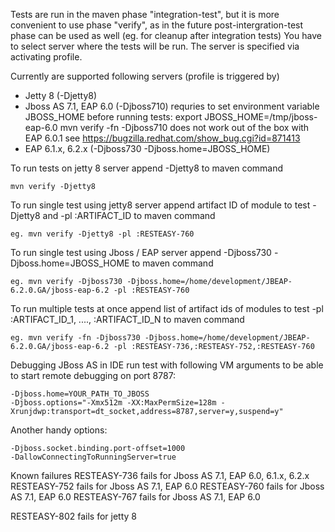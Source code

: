 Tests are run in the maven phase "integration-test", but it is more convenient to use phase "verify", as in the future post-intergration-test phase can be used as well (eg. for cleanup after integration tests)
You have to select server where the tests will be run. The server is specified via activating profile.

Currently are supported following servers (profile is triggered by)
- Jetty 8 (-Djetty8)
- Jboss AS 7.1, EAP 6.0 (-Djboss710)
    requries to set environment variable JBOSS_HOME before running tests:
        export JBOSS_HOME=/tmp/jboss-eap-6.0
        mvn verify -fn -Djboss710
    does not work out of the box with EAP 6.0.1
        see https://bugzilla.redhat.com/show_bug.cgi?id=871413
- EAP 6.1.x, 6.2.x (-Djboss730 -Djboss.home=JBOSS_HOME)

To run tests on jetty 8 server append -Djetty8 to maven command

    mvn verify -Djetty8

To run single test using jetty8 server append artifact ID of module to test -Djetty8 and -pl :ARTIFACT_ID to maven command

    eg. mvn verify -Djetty8 -pl :RESTEASY-760

To run single test using Jboss / EAP server append -Djboss730 -Djboss.home=JBOSS_HOME to maven command

    eg. mvn verify -Djboss730 -Djboss.home=/home/development/JBEAP-6.2.0.GA/jboss-eap-6.2 -pl :RESTEASY-760

To run multiple tests at once append list of artifact ids of modules to test -pl :ARTIFACT_ID_1, ...., :ARTIFACT_ID_N to maven command

    eg. mvn verify -fn -Djboss730 -Djboss.home=/home/development/JBEAP-6.2.0.GA/jboss-eap-6.2 -pl :RESTEASY-736,:RESTEASY-752,:RESTEASY-760


Debugging JBoss AS in IDE
run test with following VM arguments to be able to start remote debugging on port 8787:

    -Djboss.home=YOUR_PATH_TO_JBOSS
    -Djboss.options="-Xmx512m -XX:MaxPermSize=128m -Xrunjdwp:transport=dt_socket,address=8787,server=y,suspend=y"

Another handy options:

    -Djboss.socket.binding.port-offset=1000
    -DallowConnectingToRunningServer=true

Known failures
RESTEASY-736 fails for Jboss AS 7.1, EAP 6.0, 6.1.x, 6.2.x
RESTEASY-752 fails for Jboss AS 7.1, EAP 6.0
RESTEASY-760 fails for Jboss AS 7.1, EAP 6.0
RESTEASY-767 fails for Jboss AS 7.1, EAP 6.0

RESTEASY-802 fails for jetty 8
